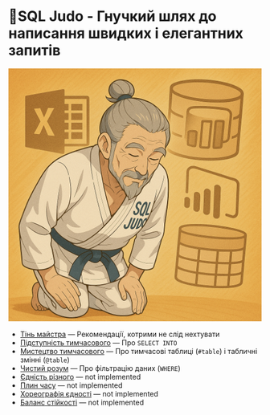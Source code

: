 # 🥋SQL Judo - Гнучкий шлях до написання швидких і елегантних запитів
![SQL Judo](sql%20judo.png)

- [Тінь майстра](0.%20SQL%20Judo.%20Тінь%20майстра) — Рекомендації, котрими не слід нехтувати
- [Підступність тимчасового](1.%20SQL%20Judo.%20підступність%20тимчасового) — Про `SELECT INTO`
- [Мистецтво тимчасового](2.%20SQL%20Judo.%20мистецтво%20тимчасового) — Про тимчасові таблиці (`#table`) і табличні змінні (`@table`)
- [Чистий розум](3.%20SQL%20Judo.%20чистий%20розум) — Про фільтрацію даних (`WHERE`)
- [Єдність різного](#notimplemented) — not implemented
- [Плин часу](#notimplemented) — not implemented
- [Хореографія єдності](#notimplemented) — not implemented
- [Баланс стійкості](#notimplemented) — not implemented
